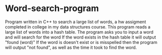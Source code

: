 # Word-search-program
Program written in C++ to search a large list of words, a hw assigment completed in college in my data structures course.
This program reads a large list of words into a hash table.
The program asks you to input a word and will search for the word
If the word exists in the hash table it will output "found (word)"
If the word is doesn't exist or is misspelled then the program will output "not found", as well as the time it took to find the word.
